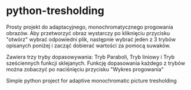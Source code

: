 # python-tresholding

Prosty projekt do adaptacyjnego, monochromatycznego progowania obrazów.
Aby przetworzyć obraz wystarczy po kliknięciu przycisku "otwórz" wybrać odpowiedni plik, następnie wybrać jeden z 3 trybów opisanych poniżej i zacząć dobierać wartości za pomocą suwaków.

Zawiera trzy tryby dopasowywania: Tryb Paraboli, Tryb liniowy i Tryb sześciennych funkcji sklejanych.
Funkcję dopasowania każdego z trybów można zobaczyć po naciśnięciu przycisku "Wykres progowania"



Simple python project for adaptive monochromatic picture tresholding
